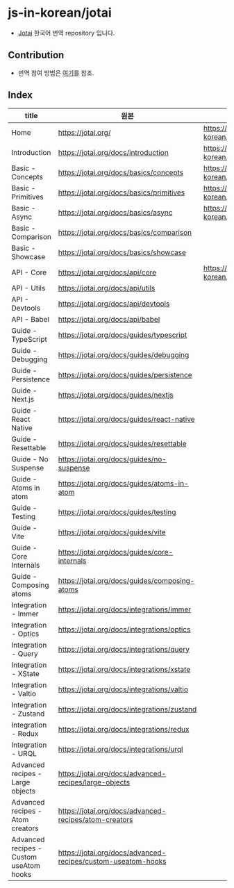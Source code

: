 # js-in-korean/jotai

- [Jotai](https://jotai.org/) 한국어 번역 repository 입니다.

## Contribution

- 번역 참여 방법은 [여기](https://github.com/js-in-korean/jotai/issues/3)를 참조.

## Index

|title|원본|번역본|
|-|-|-|
|Home|https://jotai.org/|https://github.com/js-in-korean/jotai/blob/master/home.md|
|Introduction|https://jotai.org/docs/introduction|https://github.com/js-in-korean/jotai/blob/master/introduction.md|
|Basic - Concepts|https://jotai.org/docs/basics/concepts|https://github.com/js-in-korean/jotai/blob/master/concepts.md|
|Basic - Primitives|https://jotai.org/docs/basics/primitives|https://github.com/js-in-korean/jotai/blob/master/primitives.md|
|Basic - Async| https://jotai.org/docs/basics/async|https://github.com/js-in-korean/jotai/blob/master/async.md|
|Basic - Comparison|https://jotai.org/docs/basics/comparison||
|Basic - Showcase|https://jotai.org/docs/basics/showcase||
|API - Core|https://jotai.org/docs/api/core|https://github.com/js-in-korean/jotai/blob/master/api_core.md|
|API - Utils|https://jotai.org/docs/api/utils||
|API - Devtools|https://jotai.org/docs/api/devtools||
|API - Babel|https://jotai.org/docs/api/babel||
|Guide - TypeScript|https://jotai.org/docs/guides/typescript||
|Guide - Debugging|https://jotai.org/docs/guides/debugging||
|Guide - Persistence|https://jotai.org/docs/guides/persistence||
|Guide - Next.js|https://jotai.org/docs/guides/nextjs||
|Guide - React Native|https://jotai.org/docs/guides/react-native||
|Guide - Resettable|https://jotai.org/docs/guides/resettable||
|Guide - No Suspense|https://jotai.org/docs/guides/no-suspense||
|Guide - Atoms in atom|https://jotai.org/docs/guides/atoms-in-atom||
|Guide - Testing|https://jotai.org/docs/guides/testing||
|Guide - Vite|https://jotai.org/docs/guides/vite||
|Guide - Core Internals|https://jotai.org/docs/guides/core-internals||
|Guide - Composing atoms|https://jotai.org/docs/guides/composing-atoms||
|Integration - Immer|https://jotai.org/docs/integrations/immer||
|Integration - Optics|https://jotai.org/docs/integrations/optics||
|Integration - Query|https://jotai.org/docs/integrations/query||
|Integration - XState|https://jotai.org/docs/integrations/xstate||
|Integration - Valtio|https://jotai.org/docs/integrations/valtio||
|Integration - Zustand|https://jotai.org/docs/integrations/zustand||
|Integration - Redux|https://jotai.org/docs/integrations/redux||
|Integration - URQL|https://jotai.org/docs/integrations/urql||
|Advanced recipes - Large objects|https://jotai.org/docs/advanced-recipes/large-objects||
|Advanced recipes - Atom creators|https://jotai.org/docs/advanced-recipes/atom-creators||
|Advanced recipes - Custom useAtom hooks|https://jotai.org/docs/advanced-recipes/custom-useatom-hooks||
